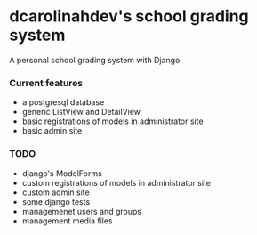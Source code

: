 # dcarolinahdev's school grading system

A personal school grading system  with Django

### Current features

- a postgresql database
- generic ListView and DetailView
- basic registrations of models in administrator site
- basic admin site

### TODO

- django's ModelForms
- custom registrations of models in administrator site
- custom admin site
- some django tests
- managemenet users and groups
- management media files
